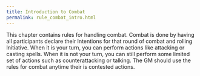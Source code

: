 ```yaml
---
title: Introduction to Combat
permalink: rule_combat_intro.html
---
```


This chapter contains rules for handling combat. Combat is done by having all participants declare their Intentions for that round of combat and rolling Initiative. When it is your turn, you can perform actions like attacking or casting spells. When it is not your turn, you can still perform some limited set of actions such as counterattacking or talking. The GM should use the rules for combat anytime their is contested actions.